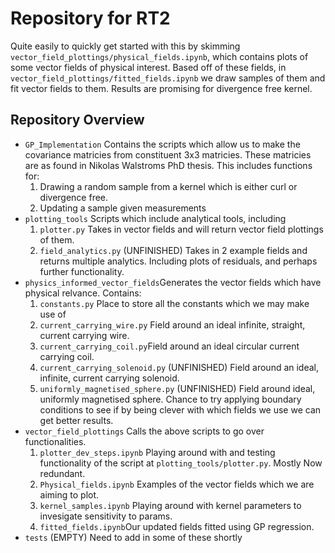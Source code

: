 # Repository for RT2 
Quite easily to quickly get started with this by skimming `vector_field_plottings/physical_fields.ipynb`, which contains plots of some vector fields of physical interest. Based off of these fields, in `vector_field_plottings/fitted_fields.ipynb` we draw samples of them and fit vector fields to them. Results are promising for divergence free kernel.  
## Repository Overview
- `GP_Implementation` Contains the scripts which allow us to make the covariance matricies from constituent 3x3 matricies. These matricies are as found in Nikolas Walstroms PhD thesis. This includes functions for: 
    1. Drawing a random sample from a kernel which is either curl or divergence free. 
    2. Updating a sample given measurements 
- `plotting_tools` Scripts which include analytical tools, including
    1. `plotter.py` Takes in vector fields and will return vector field plottings of them. 
    2. `field_analytics.py` (UNFINISHED) Takes in 2 example fields and returns multiple analytics. Including plots of residuals, and perhaps further functionality. 
- `physics_informed_vector_fields`Generates the vector fields which have physical relvance. Contains: 
    1. `constants.py` Place to store all the constants which we may make use of
    2. `current_carrying_wire.py` Field around an ideal infinite, straight, current carrying wire.
    3. `current_carrying_coil.py`Field around an ideal circular current carrying coil.
    4. `current_carrying_solenoid.py` (UNFINISHED) Field around an ideal, infinite, current carrying solenoid.
    5. `uniformly_magnetised_sphere.py` (UNFINISHED) Field around ideal, uniformly magnetised sphere. Chance to try applying boundary conditions to see if by being clever with which fields we use we can get better results. 
- `vector_field_plottings` Calls the above scripts to go over functionalities.
    1. `plotter_dev_steps.ipynb` Playing around with and testing functionality of the script at `plotting_tools/plotter.py`. Mostly Now redundant.
    2. `Physical_fields.ipynb` Examples of the vector fields which we are aiming to plot. 
    3. `kernel_samples.ipynb` Playing around with kernel parameters to invesigate sensitivity to params. 
    4. `fitted_fields.ipynb`Our updated fields fitted using GP regression.
- `tests` (EMPTY) Need to add in some of these shortly